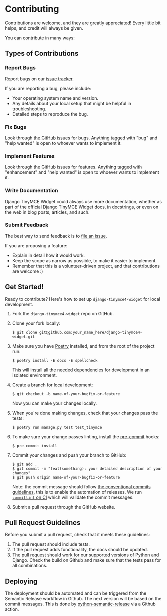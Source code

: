 # Contributing

Contributions are welcome, and they are greatly appreciated! Every little bit helps, and credit will always be given.

You can contribute in many ways:

## Types of Contributions

### Report Bugs

Report bugs on our [issue tracker][gh-issues].

If you are reporting a bug, please include:

- Your operating system name and version.
- Any details about your local setup that might be helpful in troubleshooting.
- Detailed steps to reproduce the bug.

### Fix Bugs

Look through [the GitHub issues][gh-issues] for bugs. Anything tagged with "bug" and "help wanted" is open to whoever wants to implement it.

### Implement Features

Look through the GitHub issues for features. Anything tagged with "enhancement" and "help wanted" is open to whoever wants to implement it.

### Write Documentation

Django TinyMCE Widget could always use more documentation, whether as part of the official Django TinyMCE Widget docs, in docstrings, or even on the web in blog posts, articles, and such.

### Submit Feedback

The best way to send feedback is to [file an issue][gh-issues].

If you are proposing a feature:

- Explain in detail how it would work.
- Keep the scope as narrow as possible, to make it easier to implement.
- Remember that this is a volunteer-driven project, and that contributions are welcome :)

## Get Started!

Ready to contribute? Here's how to set up `django-tinymce4-widget` for local development.

1.  Fork the `django-tinymce4-widget` repo on GitHub.

2.  Clone your fork locally:

    ```shell
    $ git clone git@github.com:your_name_here/django-tinymce4-widget.git
    ```

3.  Make sure you have [Poetry] installed, and from the root of the project run:

    ```shell
    $ poetry install -E docs -E spellcheck
    ```

    This will install all the needed dependencies for development in an isolated environment.

4.  Create a branch for local development:

    ```shell
    $ git checkout -b name-of-your-bugfix-or-feature
    ```

    Now you can make your changes locally.

5.  When you're done making changes, check that your changes pass the tests:

    ```shell
    $ poetry run manage.py test test_tinymce
    ```

6.  To make sure your change passes linting, install the [pre-commit] hooks:

    ```shell
    $ pre-commit install
    ```

7.  Commit your changes and push your branch to GitHub:

    ```shell
    $ git add .
    $ git commit -m "feat(something): your detailed description of your changes"
    $ git push origin name-of-your-bugfix-or-feature
    ```

    Note: the commit message should follow [the conventional commits guidelines][con-commits], this is to enable the automation of releases. We run [`commitlint` on CI][commit-lint] which will validate the commit messages.

8.  Submit a pull request through the GitHub website.

## Pull Request Guidelines

Before you submit a pull request, check that it meets these guidelines:

1.  The pull request should include tests.
2.  If the pull request adds functionality, the docs should be updated.
3.  The pull request should work for our supported versions of Python and Django. Check the build on Github and make sure that the tests pass for all combinations.

## Deploying

The deployment should be automated and can be triggered from the Semantic Release workflow in Github. The next version will be based on the commit messages. This is done by [python-semantic-release][psr] via a Github action.

[gh-issues]: https://github.com/browniebroke/django-tinymce4-widget/issues
[poetry]: https://python-poetry.org
[pre-commit]: https://pre-commit.com/
[con-commits]: https://www.conventionalcommits.org
[commit-lint]: https://github.com/marketplace/actions/commit-linter
[psr]: https://python-semantic-release.readthedocs.io
